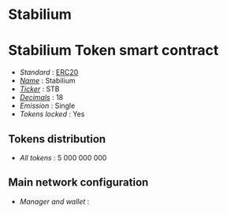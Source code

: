 # Stabilium

# Stabilium Token smart contract

* _Standard_        : [ERC20](https://github.com/ethereum/EIPs/blob/master/EIPS/eip-20.md)
* _[Name](https://github.com/ethereum/EIPs/blob/master/EIPS/eip-20.md#name)_            : Stabilium
* _[Ticker](https://github.com/ethereum/EIPs/blob/master/EIPS/eip-20.md#symbol)_          : STB
* _[Decimals](https://github.com/ethereum/EIPs/blob/master/EIPS/eip-20.md#decimals)_        : 18
* _Emission_        : Single
* _Tokens locked_   : Yes

## Tokens distribution

* _All tokens_                 : 5 000 000 000

## Main network configuration

* _Manager and wallet_         :

